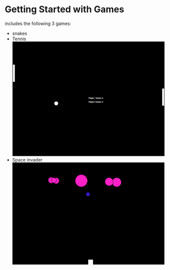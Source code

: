 # Getting Started with Games 

includes the following 3 games:<br>

<ul>
    <li>snakes</li>
    <li>Tennis<br><img src="img/tennis.png"></li>
    <li>Space invader<br><img src="img/invader.png"></li>
</ul>